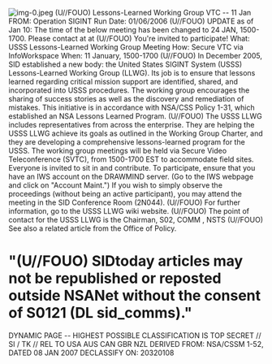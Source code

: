 ![img-0.jpeg](img-0.jpeg)
(U//FOUO) Lessons-Learned Working Group VTC -- 11 Jan
FROM: Operation SIGINT
Run Date: 01/06/2006
(U//FOUO) UPDATE as of Jan 10: The time of the below meeting has been changed to 24 JAN, 1500-1700. Please contact at at
(U//FOUO) You're invited to participate!
What: USSS Lessons-Learned Working Group Meeting
How: Secure VTC via InfoWorkspace
When: 11 January, 1500-1700
(U//FOUO) In December 2005, SID established a new body: the United States SIGINT System (USSS) Lessons-Learned Working Group (LLWG). Its job is to ensure that lessons learned regarding critical mission support are identified, shared, and incorporated into USSS procedures. The working group encourages the sharing of success stories as well as the discovery and remediation of mistakes. This initiative is in accordance with NSA/CSS Policy 1-31, which established an NSA Lessons Learned Program.
(U//FOUO) The USSS LLWG includes representatives from across the enterprise. They are helping the USSS LLWG achieve its goals as outlined in the Working Group Charter, and they are developing a comprehensive lessons-learned program for the USSS. The working group meetings will be held via Secure Video Teleconference (SVTC), from 1500-1700 EST to accommodate field sites. Everyone is invited to sit in and contribute. To participate, ensure that you have an IWS account on the DRAWMIND server. (Go to the IWS webpage and click on "Account Maint.") If you wish to simply observe the proceedings (without being an active participant), you may attend the meeting in the SID Conference Room (2N044).
(U//FOUO) For further information, go to the USSS LLWG wiki website.
(U//FOUO) The point of contact for the USSS LLWG is the Chairman, S02, COMM
, NSTS
(U//FOUO) See also a related article from the Office of Policy.

# "(U//FOUO) SIDtoday articles may not be republished or reposted outside NSANet without the consent of S0121 (DL sid_comms)." 

DYNAMIC PAGE -- HIGHEST POSSIBLE CLASSIFICATION IS
TOP SECRET // SI / TK // REL TO USA AUS CAN GBR NZL
DERIVED FROM: NSA/CSSM 1-52, DATED 08 JAN 2007 DECLASSIFY ON: 20320108
